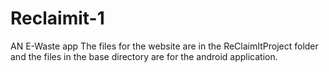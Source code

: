 # Reclaimit-1
AN E-Waste app
The files for the website are in the ReClaimItProject folder and the files in the base directory are for the android application.
